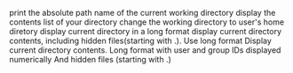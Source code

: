 print the absolute path name of the current working directory 
display the contents list of your directory
change the working directory to user's home diretory
display current directory in a long format
display current directory contents, including hidden files(starting with .). Use long format
Display current directory contents.
Long format
with user and group IDs displayed numerically
And hidden files (starting with .)
